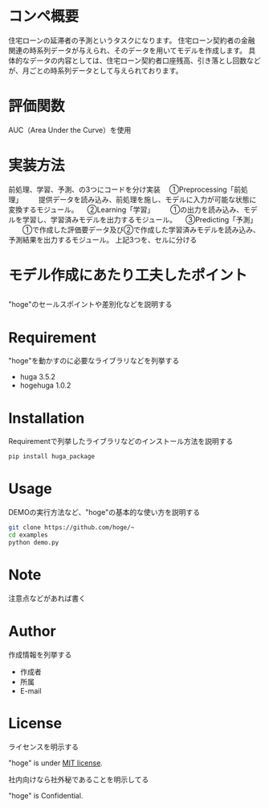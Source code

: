 # コンペ概要
住宅ローンの延滞者の予測というタスクになります。 
住宅ローン契約者の金融関連の時系列データが与えられ、そのデータを用いてモデルを作成します。
具体的なデータの内容としては、住宅ローン契約者口座残高、引き落とし回数などが、月ごとの時系列データとして与えられております。

# 評価関数
AUC（Area Under the Curve）を使用

# 実装方法
前処理、学習、予測、の3つにコードを分け実装
　①Preprocessing「前処理」
　　提供データを読み込み、前処理を施し、モデルに入力が可能な状態に変換するモジュール。
　②Learning「学習」
　　①の出力を読み込み、モデルを学習し、学習済みモデルを出力するモジュール。
　③Predicting「予測」
　　①で作成した評価要データ及び②で作成した学習済みモデルを読み込み、予測結果を出力するモジュール。
上記3つを、セルに分ける

# モデル作成にあたり工夫したポイント

##

"hoge"のセールスポイントや差別化などを説明する

# Requirement

"hoge"を動かすのに必要なライブラリなどを列挙する

* huga 3.5.2
* hogehuga 1.0.2

# Installation

Requirementで列挙したライブラリなどのインストール方法を説明する

```bash
pip install huga_package
```

# Usage

DEMOの実行方法など、"hoge"の基本的な使い方を説明する

```bash
git clone https://github.com/hoge/~
cd examples
python demo.py
```

# Note

注意点などがあれば書く

# Author

作成情報を列挙する

* 作成者
* 所属
* E-mail

# License
ライセンスを明示する

"hoge" is under [MIT license](https://en.wikipedia.org/wiki/MIT_License).

社内向けなら社外秘であることを明示してる

"hoge" is Confidential.
